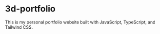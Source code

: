 # 3d-portfolio
This is my personal portfolio website built with JavaScript, TypeScript, and Tailwind CSS.
